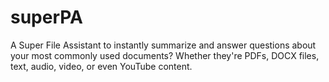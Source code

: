 # superPA
A Super File Assistant to instantly summarize and answer questions about your most commonly used documents?  Whether they're PDFs, DOCX files, text, audio, video, or even YouTube content.
